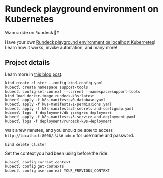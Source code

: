 # Rundeck playground environment on Kubernetes

Wanna ride on Rundeck 🏇?

Have your own [Rundeck playground environment on localhost Kubernetes](https://www.willianantunes.com/blog/2022/05/rundeck-playground-environment-on-kubernetes/)! Learn how it works, invoke automation, and many more!

## Project details

Learn more in [this blog post](https://bit.ly/3PByXcj).

```shell
kind create cluster --config kind-config.yaml
kubectl create namespace support-tools
kubectl config set-context --current --namespace=support-tools
kind load docker-image rundeck-k8s:latest
kubectl apply -f k8s-manifests/0-database.yaml
kubectl apply -f k8s-manifests/1-permissions.yaml
kubectl apply -f k8s-manifests/2-secrets-and-configmap.yaml
kubectl logs -f deployment/db-postgres-deployment
kubectl apply -f k8s-manifests/3-service-and-deployment.yaml
kubectl logs -f deployment/rundeck-k8s-deployment
```

Wait a few minutes, and you should be able to access `http://localhost:8000/`. Use `admin` for username and password.

```shell
kind delete cluster
```
Set the context you had been using before the ride:

```shell
kubectl config current-context
kubectl config get-contexts
kubectl config use-context YOUR_PREVIOUS_CONTEXT
```
